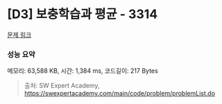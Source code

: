 # [D3] 보충학습과 평균 - 3314 

[문제 링크](https://swexpertacademy.com/main/code/problem/problemDetail.do?contestProbId=AWBnA2jaxDsDFAWr) 

### 성능 요약

메모리: 63,588 KB, 시간: 1,384 ms, 코드길이: 217 Bytes



> 출처: SW Expert Academy, https://swexpertacademy.com/main/code/problem/problemList.do